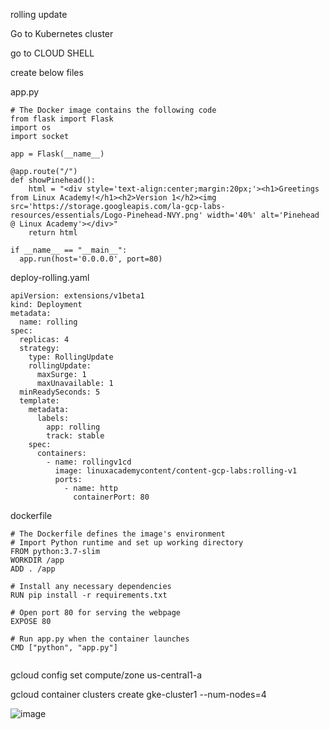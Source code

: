 

rolling update


Go to Kubernetes cluster



go to CLOUD SHELL



create below files 


app.py

```
# The Docker image contains the following code
from flask import Flask
import os
import socket

app = Flask(__name__)

@app.route("/")
def showPinehead():
    html = "<div style='text-align:center;margin:20px;'><h1>Greetings from Linux Academy!</h1><h2>Version 1</h2><img src='https://storage.googleapis.com/la-gcp-labs-resources/essentials/Logo-Pinehead-NVY.png' width='40%' alt='Pinehead @ Linux Academy'></div>"
    return html

if __name__ == "__main__":
  app.run(host='0.0.0.0', port=80)

```



deploy-rolling.yaml



```
apiVersion: extensions/v1beta1
kind: Deployment
metadata:
  name: rolling
spec:
  replicas: 4
  strategy:
    type: RollingUpdate
    rollingUpdate:
      maxSurge: 1
      maxUnavailable: 1
  minReadySeconds: 5
  template:
    metadata:
      labels:
        app: rolling
        track: stable
    spec:
      containers:
        - name: rollingv1cd 
          image: linuxacademycontent/content-gcp-labs:rolling-v1
          ports:
            - name: http
              containerPort: 80

```


dockerfile

```
# The Dockerfile defines the image's environment
# Import Python runtime and set up working directory
FROM python:3.7-slim
WORKDIR /app
ADD . /app

# Install any necessary dependencies
RUN pip install -r requirements.txt

# Open port 80 for serving the webpage
EXPOSE 80

# Run app.py when the container launches
CMD ["python", "app.py"]


```

gcloud config set compute/zone us-central1-a

gcloud container clusters create gke-cluster1 --num-nodes=4


![image](https://user-images.githubusercontent.com/33985509/103161808-a703e580-47e7-11eb-8dbc-1245918f228d.png)




